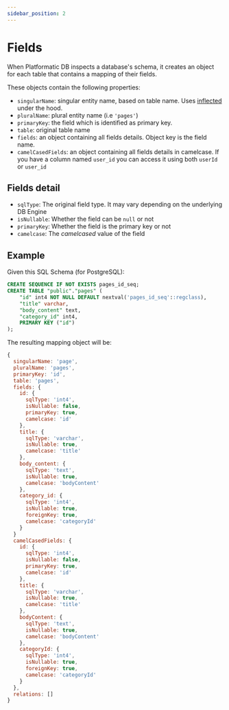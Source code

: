 ```yaml
---
sidebar_position: 2
---
```


# Fields

When Platformatic DB inspects a database's schema, it creates an object for each table that contains a mapping of their fields.

These objects contain the following properties:
- `singularName`: singular entity name, based on table name. Uses [inflected](https://www.npmjs.com/package/inflected) under the hood.
- `pluralName`: plural entity name (i.e `'pages'`)
- `primaryKey`: the field which is identified as primary key.
- `table`: original table name
- `fields`: an object containing all fields details. Object key is the field name.
- `camelCasedFields`: an object containing all fields details in camelcase. If you have a column named `user_id` you can access it using both `userId` or `user_id`

## Fields detail

- `sqlType`: The original field type. It may vary depending on the underlying DB Engine
- `isNullable`: Whether the field can be `null` or not
- `primaryKey`: Whether the field is the primary key or not
- `camelcase`: The _camelcased_ value of the field

## Example
Given this SQL Schema (for PostgreSQL):
```SQL
CREATE SEQUENCE IF NOT EXISTS pages_id_seq;
CREATE TABLE "public"."pages" (
    "id" int4 NOT NULL DEFAULT nextval('pages_id_seq'::regclass),
    "title" varchar,
    "body_content" text,
    "category_id" int4,
    PRIMARY KEY ("id")
);
```

The resulting mapping object will be:

```js
{
  singularName: 'page',
  pluralName: 'pages',
  primaryKey: 'id',
  table: 'pages',
  fields: {
    id: {
      sqlType: 'int4',
      isNullable: false,
      primaryKey: true,
      camelcase: 'id'
    },
    title: {
      sqlType: 'varchar',
      isNullable: true,
      camelcase: 'title'
    },
    body_content: {
      sqlType: 'text',
      isNullable: true,
      camelcase: 'bodyContent'
    },
    category_id: {
      sqlType: 'int4',
      isNullable: true,
      foreignKey: true,
      camelcase: 'categoryId'
    }
  }
  camelCasedFields: {
    id: {
      sqlType: 'int4',
      isNullable: false,
      primaryKey: true,
      camelcase: 'id'
    },
    title: {
      sqlType: 'varchar',
      isNullable: true,
      camelcase: 'title'
    },
    bodyContent: {
      sqlType: 'text',
      isNullable: true,
      camelcase: 'bodyContent'
    },
    categoryId: {
      sqlType: 'int4',
      isNullable: true,
      foreignKey: true,
      camelcase: 'categoryId'
    }
  },
  relations: []
}
```